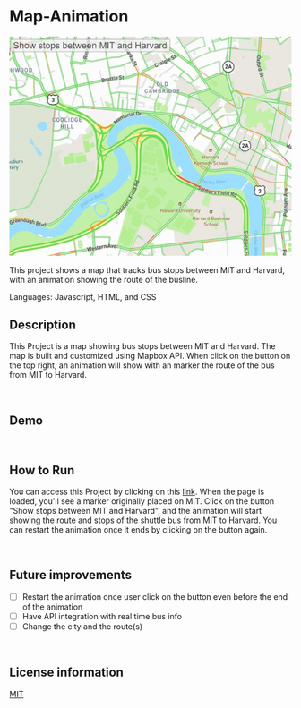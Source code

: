 # Map-Animation

<img src="./images/BusTracker.jpg">


This project shows a map that tracks bus stops between MIT and Harvard, with an animation showing the route of the busline.

Languages:  Javascript, HTML, and CSS
<br>

## Description
This Project is a map showing bus stops between MIT and Harvard. The map is built and customized using Mapbox API. When click on the button on the top right, an animation will show with an marker the route of the bus from MIT to Harvard. 

<br>

## Demo


<br>

## How to Run
You can access this Project by clicking on this <a href="https://hujianni.github.io/Real-Time-Bus-Tracker/" target="_blank">link</a>. 
When the page is loaded, you'll see a marker originally placed on MIT. Click on the button "Show stops between MIT and Harvard", and the animation will start showing the route and stops of the shuttle bus from MIT to Harvard. 
You can restart the animation once it ends by clicking on the button again.

<br>

## Future improvements
- [ ] Restart the animation once user click on the button even before the end of the animation
- [ ] Have API integration with real time bus info
- [ ] Change the city and the route(s)
<br>

## License information
<a href="https://choosealicense.com/licenses/mit/" target="_blank">MIT</a>
